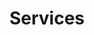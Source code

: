 ---
title: Services
services:
  - service: "Cookies"
    description: 'delicious cookies.'
  - service: "Classes"
    description: 'fun classes'
img1: /img/defaultcookie1.jpeg
img2: /img/defaultcookie2.jpeg
img3: /img/defaultcookie2.jpeg
---